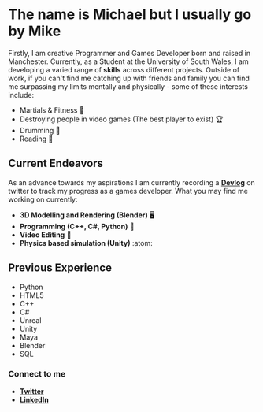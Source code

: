 # The name is Michael but I usually go by Mike

Firstly, I am creative Programmer and Games Developer born and raised in Manchester. Currently, as a Student at the University of South Wales, I am developing a varied range of **skills** across different projects. Outside of work, if you can't find me catching up with friends and family you can find me surpassing my limits mentally and physically - some of these interests include:

- Martials & Fitness 🥋
- Destroying people in video games (The best player to exist) 🏆
- Drumming 🥁
- Reading 📖

## Current Endeavors

As an advance towards my aspirations I am currently recording a [**Devlog**](https://twitter.com/BlupandaDevs) on twitter to track my progress as a games developer. What you may find me working on currently:

- **3D Modelling and Rendering (Blender)** 🖥️
- **Programming (C++, C#, Python)** 👾
- **Video Editing** 🎥
- **Physics based simulation (Unity)** :atom:

## Previous Experience

- Python
- HTML5
- C++
- C#
- Unreal
- Unity
- Maya
- Blender
- SQL

### Connect to me

- [**Twitter**](https://twitter.com/BlupandaDevs)
- [**LinkedIn**](https://www.linkedin.com/in/michael-derbyshire-647545255/)
